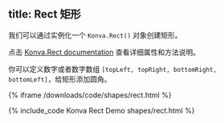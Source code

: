title: Rect 矩形
---

我们可以通过实例化一个 `Konva.Rect()` 对象创建矩形。

点击 [Konva.Rect documentation](/api/Konva.Rect.html) 查看详细属性和方法说明。

你可以定义数字或者数字数组 `[topLeft, topRight, bottomRight, bottomLeft]`，给矩形添加圆角。

{% iframe /downloads/code/shapes/rect.html %}

{% include_code Konva Rect Demo shapes/rect.html %}
